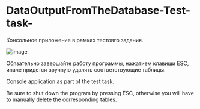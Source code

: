 # DataOutputFromTheDatabase-Test-task-
Консольное приложение в рамках тестовго задания.

![image](https://user-images.githubusercontent.com/79199115/184406856-b7343a98-6c8e-48c5-97f3-1d9b5c03b425.png)


Обязательно завершайте работу программы, нажатием клавиши ESC, иначе придется вручную удалять соответствующие таблицы.

Console application as part of the test task.

Be sure to shut down the program by pressing ESC, otherwise you will have to manually delete the corresponding tables.
